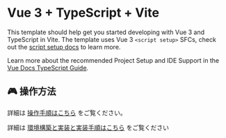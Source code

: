 # Vue 3 + TypeScript + Vite

This template should help get you started developing with Vue 3 and TypeScript in Vite. The template uses Vue 3 `<script setup>` SFCs, check out the [script setup docs](https://v3.vuejs.org/api/sfc-script-setup.html#sfc-script-setup) to learn more.

Learn more about the recommended Project Setup and IDE Support in the [Vue Docs TypeScript Guide](https://vuejs.org/guide/typescript/overview.html#project-setup).

## 🎮 操作方法
詳細は [操作手順はこちら](docs/INSTRUCTIONS.md) をご覧ください。

詳細は [環境構築と実装と実装手順はこちら](docs/ENVIRONMENTS.md) をご覧ください
